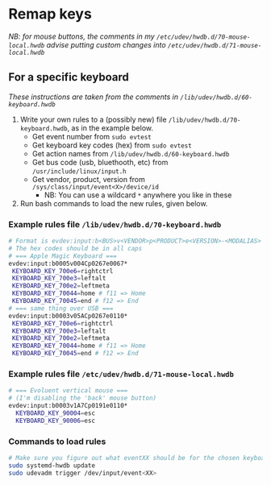 # Remap keys

*NB: for mouse buttons, the comments in my  `/etc/udev/hwdb.d/70-mouse-local.hwdb` advise putting custom changes into `/etc/udev/hwdb.d/71-mouse-local.hwdb`*

## For a specific keyboard
*These instructions are taken from the comments in `/lib/udev/hwdb.d/60-keyboard.hwdb`*

1. Write your own rules to a (possibly new) file `/lib/udev/hwdb.d/70-keyboard.hwdb`, as in the example below.
    - Get event number from `sudo evtest`
    - Get keyboard key codes (hex) from `sudo evtest`
    - Get action names from `/lib/udev/hwdb.d/60-keyboard.hwdb`
    - Get bus code (usb, bluethooth, etc) from `/usr/include/linux/input.h`
    - Get vendor, product, version from `/sys/class/input/event<X>/device/id`
        - NB: You can use a wildcard `*` anywhere you like in these
2. Run bash commands to load the new rules, given below.

### Example rules file `/lib/udev/hwdb.d/70-keyboard.hwdb`
```bash
# Format is evdev:input:b<BUS>v<VENDOR>p<PRODUCT>e<VERSION>-<MODALIAS>
# The hex codes should be in all caps
# === Apple Magic Keyboard ===
evdev:input:b0005v004Cp0267e0067*
 KEYBOARD_KEY_700e6=rightctrl
 KEYBOARD_KEY_700e3=leftalt
 KEYBOARD_KEY_700e2=leftmeta
 KEYBOARD_KEY_70044=home # f11 => Home
 KEYBOARD_KEY_70045=end # f12 => End
# === same thing over USB ===
evdev:input:b0003v05ACp0267e0110*
 KEYBOARD_KEY_700e6=rightctrl
 KEYBOARD_KEY_700e3=leftalt
 KEYBOARD_KEY_700e2=leftmeta
 KEYBOARD_KEY_70044=home # f11 => Home
 KEYBOARD_KEY_70045=end # f12 => End
```

### Example rules file `/etc/udev/hwdb.d/71-mouse-local.hwdb`
```bash
# === Evoluent vertical mouse ===
# (I'm disabling the 'back' mouse button)
evdev:input:b0003v1A7Cp0191e0110*
  KEYBOARD_KEY_90004=esc
  KEYBOARD_KEY_90006=esc
```


### Commands to load rules
```bash
# Make sure you figure out what eventXX should be for the chosen keyboard. Use `sudo evtest` to find out.
sudo systemd-hwdb update
sudo udevadm trigger /dev/input/event<XX>
```

<!--stackedit_data:
eyJoaXN0b3J5IjpbLTE3Njg0MzcyNDgsLTE4NzU3NjY1MjQsLT
c4MTk2MjM4MywtMTEyMjY3NDYwMCwyODE1MTc1NDhdfQ==
-->
